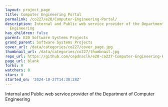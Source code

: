 ```yaml
---
layout: project_page
title: Computer Engineering Portal
permalink: /co227/e20/Computer-Engineering-Portal/
description: Internal and Public web service provider of the Department of Computer
  Engineering
has_children: false
parent: E20 Software Systems Projects
grand_parent: Software Systems Projects
cover_url: /data/categories/co227/cover_page.jpg
thumbnail_url: /data/categories/co227/thumbnail.jpg
repo_url: https://github.com/cepdnaclk/e20-co227-Computer-Engineering-Portal
page_url: blank
forks: 0
watchers: 0
stars: 0
started_on: '2024-10-27T14:38:28Z'
---
```


Internal and Public web service provider of the Department of Computer Engineering